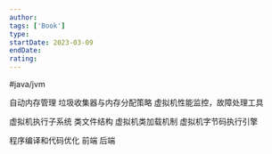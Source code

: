 ```yaml
---
author: 
tags: ['Book']
type: 
startDate: 2023-03-09
endDate: 
rating: 
---
```


#java/jvm









自动内存管理
	垃圾收集器与内存分配策略
	虚拟机性能监控，故障处理工具

虚拟机执行子系统
	类文件结构
	虚拟机类加载机制
	虚拟机字节码执行引擎

程序编译和代码优化
	前端
	后端




























